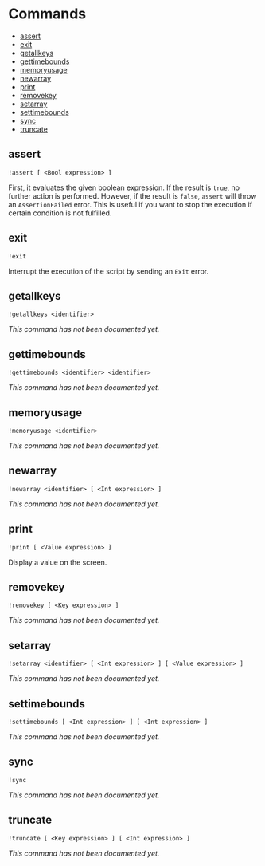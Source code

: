 # Commands

* [assert](#assert)
* [exit](#exit)
* [getallkeys](#getallkeys)
* [gettimebounds](#gettimebounds)
* [memoryusage](#memoryusage)
* [newarray](#newarray)
* [print](#print)
* [removekey](#removekey)
* [setarray](#setarray)
* [settimebounds](#settimebounds)
* [sync](#sync)
* [truncate](#truncate)


## assert

```
!assert [ <Bool expression> ]
```

First, it evaluates the given boolean expression. If the result
is `true`, no further action is performed. However, if the result
is `false`, `assert` will throw an `AssertionFailed` error. This
is useful if you want to stop the execution if certain condition
is not fulfilled.


## exit

```
!exit
```

Interrupt the execution of the script by sending an `Exit` error.

## getallkeys

```
!getallkeys <identifier>
```

_This command has not been documented yet._

## gettimebounds

```
!gettimebounds <identifier> <identifier>
```

_This command has not been documented yet._

## memoryusage

```
!memoryusage <identifier>
```

_This command has not been documented yet._

## newarray

```
!newarray <identifier> [ <Int expression> ]
```

_This command has not been documented yet._

## print

```
!print [ <Value expression> ]
```

Display a value on the screen.

## removekey

```
!removekey [ <Key expression> ]
```

_This command has not been documented yet._

## setarray

```
!setarray <identifier> [ <Int expression> ] [ <Value expression> ]
```

_This command has not been documented yet._

## settimebounds

```
!settimebounds [ <Int expression> ] [ <Int expression> ]
```

_This command has not been documented yet._

## sync

```
!sync
```

_This command has not been documented yet._

## truncate

```
!truncate [ <Key expression> ] [ <Int expression> ]
```

_This command has not been documented yet._


